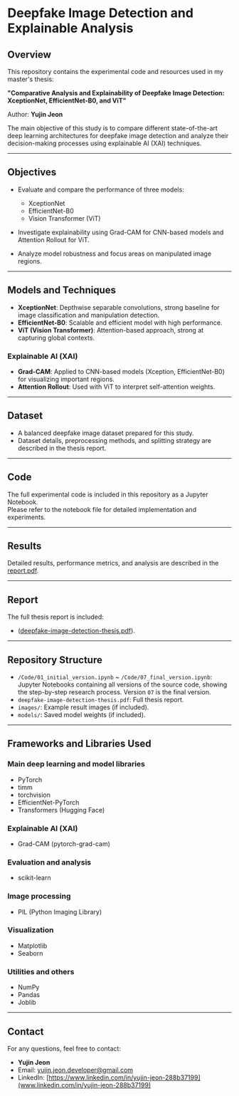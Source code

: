 # Deepfake Image Detection and Explainable Analysis

## Overview

This repository contains the experimental code and resources used in my master's thesis:

**"Comparative Analysis and Explainability of Deepfake Image Detection: XceptionNet, EfficientNet-B0, and ViT"**

Author: **Yujin Jeon**

The main objective of this study is to compare different state-of-the-art deep learning architectures for deepfake image detection and analyze their decision-making processes using explainable AI (XAI) techniques.

---

## Objectives

- Evaluate and compare the performance of three models:
  - XceptionNet
  - EfficientNet-B0
  - Vision Transformer (ViT)

- Investigate explainability using Grad-CAM for CNN-based models and Attention Rollout for ViT.

- Analyze model robustness and focus areas on manipulated image regions.

---

## Models and Techniques

- **XceptionNet**: Depthwise separable convolutions, strong baseline for image classification and manipulation detection.
- **EfficientNet-B0**: Scalable and efficient model with high performance.
- **ViT (Vision Transformer)**: Attention-based approach, strong at capturing global contexts.

### Explainable AI (XAI)

- **Grad-CAM**: Applied to CNN-based models (Xception, EfficientNet-B0) for visualizing important regions.
- **Attention Rollout**: Used with ViT to interpret self-attention weights.

---

## Dataset

- A balanced deepfake image dataset prepared for this study.
- Dataset details, preprocessing methods, and splitting strategy are described in the thesis report.
---

## Code

The full experimental code is included in this repository as a Jupyter Notebook.  
Please refer to the notebook file for detailed implementation and experiments.

---

## Results

Detailed results, performance metrics, and analysis are described in the [report.pdf](./report.pdf).

---

## Report

The full thesis report is included:

- ([deepfake-image-detection-thesis.pdf](./deepfake-image-detection-thesis.pdf)).

---

## Repository Structure

- `/Code/01_initial_version.ipynb` ~ `/Code/07_final_version.ipynb`: Jupyter Notebooks containing all versions of the source code, showing the step-by-step research process. Version `07` is the final version.
- `deepfake-image-detection-thesis.pdf`: Full thesis report.
- `images/`: Example result images (if included).
- `models/`: Saved model weights (if included).

---

## Frameworks and Libraries Used

### Main deep learning and model libraries
- PyTorch
- timm
- torchvision
- EfficientNet-PyTorch
- Transformers (Hugging Face)

### Explainable AI (XAI)
- Grad-CAM (pytorch-grad-cam)

### Evaluation and analysis
- scikit-learn

### Image processing
- PIL (Python Imaging Library)

### Visualization
- Matplotlib
- Seaborn

### Utilities and others
- NumPy
- Pandas
- Joblib


---

## Contact

For any questions, feel free to contact:

- **Yujin Jeon**
- Email: yujin.jeon.developer@gmail.com
- LinkedIn: [https://www.linkedin.com/in/yujin-jeon-288b37199](www.linkedin.com/in/yujin-jeon-288b37199)
